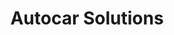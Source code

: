 ---
title: "Autocar Solutions"
url: /la-concepcion/autocar-solutions/
shop: piezas de automóviles
---